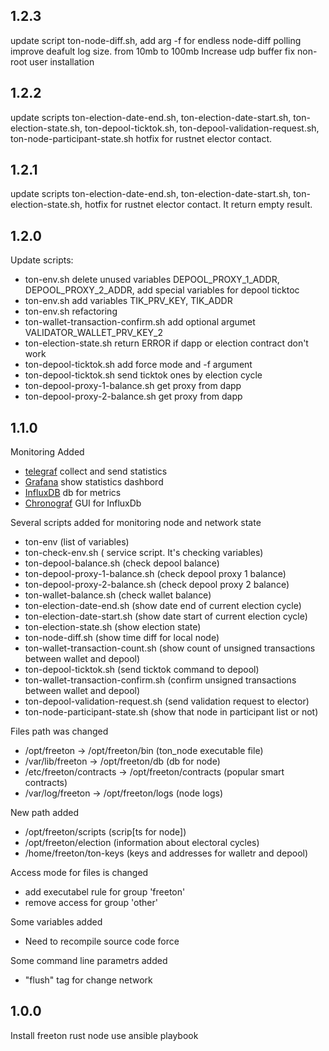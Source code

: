 ## 1.2.3
update script ton-node-diff.sh, add arg -f for endless node-diff polling
improve deafult log size. from 10mb to 100mb
Increase udp buffer 
fix non-root user installation

## 1.2.2
update scripts ton-election-date-end.sh, ton-election-date-start.sh, ton-election-state.sh,
ton-depool-ticktok.sh, ton-depool-validation-request.sh, ton-node-participant-state.sh
hotfix for rustnet elector contact. 

## 1.2.1
update scripts ton-election-date-end.sh, ton-election-date-start.sh, ton-election-state.sh,
hotfix for rustnet elector contact. It return empty result.

## 1.2.0
Update scripts: 
- ton-env.sh delete unused variables DEPOOL_PROXY_1_ADDR, DEPOOL_PROXY_2_ADDR, add special variables for depool ticktoc
- ton-env.sh add variables TIK_PRV_KEY, TIK_ADDR
- ton-env.sh refactoring 
- ton-wallet-transaction-confirm.sh add optional argumet VALIDATOR_WALLET_PRV_KEY_2
- ton-election-state.sh return ERROR if dapp or election contract don't work
- ton-depool-ticktok.sh add force mode and -f argument
- ton-depool-ticktok.sh send ticktok ones by election cycle
- ton-depool-proxy-1-balance.sh get proxy from dapp
- ton-depool-proxy-2-balance.sh get proxy from dapp

## 1.1.0

Monitoring Added 
- [telegraf](https://www.influxdata.com/time-series-platform/telegraf/) collect and send statistics
- [Grafana](https://grafana.com/) show statistics dashbord
- [InfluxDB](https://www.influxdata.com/) db for metrics
- [Chronograf](https://www.influxdata.com/time-series-platform/chronograf/) GUI for InfluxDb

Several scripts added for monitoring node and network state
- ton-env (list of variables)
- ton-check-env.sh ( service script. It's checking variables)
- ton-depool-balance.sh (check depool balance)
- ton-depool-proxy-1-balance.sh (check depool proxy 1 balance)
- ton-depool-proxy-2-balance.sh (check depool proxy 2 balance)
- ton-wallet-balance.sh (check wallet balance)
- ton-election-date-end.sh (show date end of current election cycle)
- ton-election-date-start.sh (show date start of current election cycle)
- ton-election-state.sh (show election state)
- ton-node-diff.sh (show time diff for local node)
- ton-wallet-transaction-count.sh (show count of unsigned transactions between wallet and depool)
- ton-depool-ticktok.sh (send ticktok command to depool)
- ton-wallet-transaction-confirm.sh (confirm unsigned transactions between wallet and depool)
- ton-depool-validation-request.sh (send validation request to elector)
- ton-node-participant-state.sh (show that node in participant list or not)

Files path was changed 
- /opt/freeton -> /opt/freeton/bin (ton_node executable file)
- /var/lib/freeton -> /opt/freeton/db (db for node)
- /etc/freeton/contracts -> /opt/freeton/contracts (popular smart contracts)
- /var/log/freeton -> /opt/freeton/logs (node logs)

New path added
- /opt/freeton/scripts (scrip[ts for node])
- /opt/freeton/election (information about electoral cycles)
- /home/freeton/ton-keys (keys and addresses for walletr and depool)

Access mode for files is changed
- add executabel rule for group 'freeton'
- remove access for group 'other' 

Some variables added
- Need to recompile source code force 

Some command line parametrs added
- "flush" tag for change network

## 1.0.0

Install freeton rust node use ansible playbook
